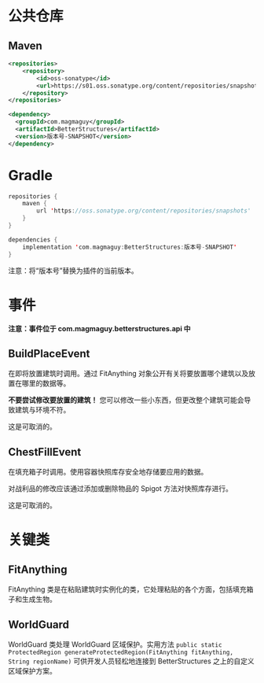 # 公共仓库

## Maven
```xml
<repositories>
    <repository>
        <id>oss-sonatype</id>
        <url>https://s01.oss.sonatype.org/content/repositories/snapshots/</url>
    </repository>
</repositories>

<dependency>
  <groupId>com.magmaguy</groupId>
  <artifactId>BetterStructures</artifactId>
  <version>版本号-SNAPSHOT</version>
</dependency>
```

# Gradle
```kt
repositories {
    maven {
        url 'https://oss.sonatype.org/content/repositories/snapshots'
    }
}

dependencies {
    implementation 'com.magmaguy:BetterStructures:版本号-SNAPSHOT'
}
```

注意：将“版本号”替换为插件的当前版本。

# 事件

**注意：事件位于 com.magmaguy.betterstructures.api 中**

## BuildPlaceEvent

在即将放置建筑时调用。通过 FitAnything 对象公开有关将要放置哪个建筑以及放置在哪里的数据等。

**不要尝试修改要放置的建筑！** 您可以修改一些小东西，但更改整个建筑可能会导致建筑与环境不符。

这是可取消的。

## ChestFillEvent

在填充箱子时调用。使用容器快照库存安全地存储要应用的数据。

对战利品的修改应该通过添加或删除物品的 Spigot 方法对快照库存进行。

这是可取消的。

# 关键类

## FitAnything

FitAnything 类是在粘贴建筑时实例化的类，它处理粘贴的各个方面，包括填充箱子和生成生物。

## WorldGuard

WorldGuard 类处理 WorldGuard 区域保护。实用方法 `public static ProtectedRegion generateProtectedRegion(FitAnything fitAnything, String regionName)` 可供开发人员轻松地连接到 BetterStructures 之上的自定义区域保护方案。
